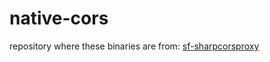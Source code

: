 # native-cors

repository where these binaries are from: [sf-sharpcorsproxy](https://github.com/ia74/sf-sharpcorsproxy)

